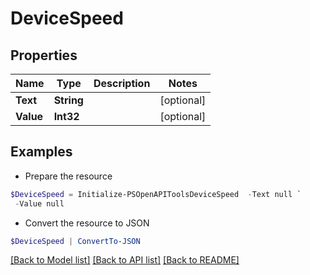 # DeviceSpeed
## Properties

Name | Type | Description | Notes
------------ | ------------- | ------------- | -------------
**Text** | **String** |  | [optional] 
**Value** | **Int32** |  | [optional] 

## Examples

- Prepare the resource
```powershell
$DeviceSpeed = Initialize-PSOpenAPIToolsDeviceSpeed  -Text null `
 -Value null
```

- Convert the resource to JSON
```powershell
$DeviceSpeed | ConvertTo-JSON
```

[[Back to Model list]](../README.md#documentation-for-models) [[Back to API list]](../README.md#documentation-for-api-endpoints) [[Back to README]](../README.md)

